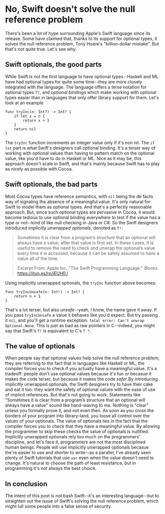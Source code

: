 # No, Swift doesn't solve the null reference problem

There's been a lot of hype surrounding Apple's Swift language since its release.
Some have claimed that, thanks to its support for optional types, it solves the
null reference problem, Tony Hoare's "billion-dollar mistake". But that's not
quite true. Let's see why.

## Swift optionals, the good parts

While Swift is not the first language to have optional types--Haskell and ML
have had optional types for quite some time--they are more closely integrated
with the language. The language offers a terse notation for optional types `T?`,
and _optional bindings_ which make working with optional types easier than in
languages that only offer library support for them. Let's look at an example

    func tryInc(n: Int?) -> Int? {
        if let x = n {
            return x + 1
        }
        return nil
    }

The `tryInc` function increments an integer value only if it's non nil. The
`if let` part is what Swift's designers call optional binding. It's a terser way
of working with optional values than having to pattern match on the optional
value, like you'd have to do in Haskell or ML. Nice as it may be, this approach
doesn't scale in Swift, and that's mainly because Swift has to play as nicely as
possible with Cocoa.

## Swift optionals, the bad parts

Most Cocoa types have reference semantics, with `nil` being the de facto way of
signaling the absence of a meaningful value. It's only natural for Swift to
model them as optional types. And that's a perfectly reasonable approach. But,
since such optional types are pervasive in Cocoa, it would become tedious to use
optional binding everywhere to test if the value has a type or not--kind of like
null checking in Java or C#. So the Swift designers introduced _implicitly
unwrapped optionals_, denoted as `T!`:

> Sometimes it is clear from a program’s structure that an optional will always
> have a value, after that value is first set. In these cases, it is useful to
> remove the need to check and unwrap the optional’s value every time it is
> accessed, because it can be safely assumed to have a value all of the time.

> Excerpt From: Apple Inc. "The Swift Programming Language." iBooks. https://itun.es/ro/jEUH0.l

Using implicitly unwrapped optionals, the `tryInc` function above becomes:

    func tryIncUnsafe(n: Int!) -> Int? {
        return n + 1
    }

That's a lot terser, but also _unsafe_--yeah, I know, the name gave it away. If
you pass `tryIncUnsafe` a value it behaves like you'd expect. But try passing it
`nil`, and you'll get a runtime exception: `fatal error: Can't unwrap Optional.None`.
This is just as bad as raw pointers in C--indeed, you might say that Swift's
`T!` is equivalent to C's `T *`.

## The value of optionals

When people say that optional values help solve the null reference problem, they
are referring to the fact that in languages like Haskell or ML, the compiler
forces you to check if you actually have a meaningful value. It's a tradeoff:
people don't use optional values because it's fun or becasue it makes the code
terser, but because it makes the code _safer_.By introducing implicitly
unwrapped optionals, the Swift designers try to have their cake and eat it too:
they want the safety of optional values with the ease of use of implicit
references. But that's not going to work. Statements like "Sometimes it is clear
from a program’s structure that an optional will always have a value" sound like
hand-waving to me. Nothing is "clear" unless you formally prove it, and not even
then. As soon as you cross the borders of your program into library-land, you
loose all control over the values of your optionals. The value of optionals lies
in the fact that the compiler forces you to check that they have a meaningful
value. By allowing the programmer to skip these checks the value of optionals is
nullified. Implicitly unwrapped optionals rely too much on the programmers'
discipline, and let's face it, programmers are not the most disciplined human
beings. People will use implicitly unwrapped optionals becasue the're easier to
use and shorter to write--as a parallel, I've already seen plenty of Swift
tutorials that use `var` even when the value doesn't need to change. It's
natural to choose the path of least resistance, but in programming it's not
always the best choice.

## In conclusion

The intent of this post is not bash Swift--it's an interesting language--but to
straighten out the issue of Swift's solving the null reference problem, which
might lull some people into a false sense of security.